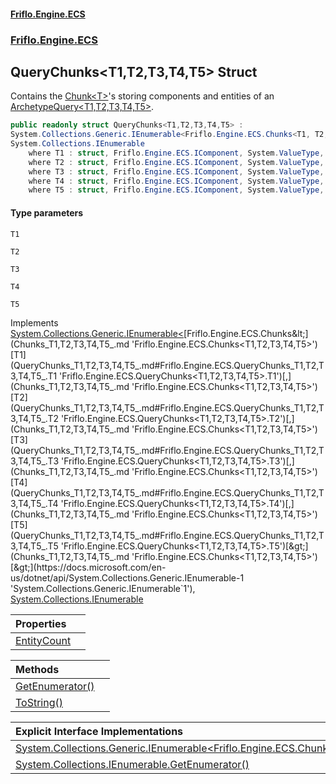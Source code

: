 #### [Friflo.Engine.ECS](index.md 'index')
### [Friflo.Engine.ECS](Friflo.Engine.ECS.md 'Friflo.Engine.ECS')

## QueryChunks<T1,T2,T3,T4,T5> Struct

Contains the [Chunk&lt;T&gt;](Chunk_T_.md 'Friflo.Engine.ECS.Chunk<T>')'s storing components and entities of an [ArchetypeQuery&lt;T1,T2,T3,T4,T5&gt;](ArchetypeQuery_T1,T2,T3,T4,T5_.md 'Friflo.Engine.ECS.ArchetypeQuery<T1,T2,T3,T4,T5>').

```csharp
public readonly struct QueryChunks<T1,T2,T3,T4,T5> :
System.Collections.Generic.IEnumerable<Friflo.Engine.ECS.Chunks<T1, T2, T3, T4, T5>>,
System.Collections.IEnumerable
    where T1 : struct, Friflo.Engine.ECS.IComponent, System.ValueType, System.ValueType
    where T2 : struct, Friflo.Engine.ECS.IComponent, System.ValueType, System.ValueType
    where T3 : struct, Friflo.Engine.ECS.IComponent, System.ValueType, System.ValueType
    where T4 : struct, Friflo.Engine.ECS.IComponent, System.ValueType, System.ValueType
    where T5 : struct, Friflo.Engine.ECS.IComponent, System.ValueType, System.ValueType
```
#### Type parameters

<a name='Friflo.Engine.ECS.QueryChunks_T1,T2,T3,T4,T5_.T1'></a>

`T1`

<a name='Friflo.Engine.ECS.QueryChunks_T1,T2,T3,T4,T5_.T2'></a>

`T2`

<a name='Friflo.Engine.ECS.QueryChunks_T1,T2,T3,T4,T5_.T3'></a>

`T3`

<a name='Friflo.Engine.ECS.QueryChunks_T1,T2,T3,T4,T5_.T4'></a>

`T4`

<a name='Friflo.Engine.ECS.QueryChunks_T1,T2,T3,T4,T5_.T5'></a>

`T5`

Implements [System.Collections.Generic.IEnumerable&lt;](https://docs.microsoft.com/en-us/dotnet/api/System.Collections.Generic.IEnumerable-1 'System.Collections.Generic.IEnumerable`1')[Friflo.Engine.ECS.Chunks&lt;](Chunks_T1,T2,T3,T4,T5_.md 'Friflo.Engine.ECS.Chunks<T1,T2,T3,T4,T5>')[T1](QueryChunks_T1,T2,T3,T4,T5_.md#Friflo.Engine.ECS.QueryChunks_T1,T2,T3,T4,T5_.T1 'Friflo.Engine.ECS.QueryChunks<T1,T2,T3,T4,T5>.T1')[,](Chunks_T1,T2,T3,T4,T5_.md 'Friflo.Engine.ECS.Chunks<T1,T2,T3,T4,T5>')[T2](QueryChunks_T1,T2,T3,T4,T5_.md#Friflo.Engine.ECS.QueryChunks_T1,T2,T3,T4,T5_.T2 'Friflo.Engine.ECS.QueryChunks<T1,T2,T3,T4,T5>.T2')[,](Chunks_T1,T2,T3,T4,T5_.md 'Friflo.Engine.ECS.Chunks<T1,T2,T3,T4,T5>')[T3](QueryChunks_T1,T2,T3,T4,T5_.md#Friflo.Engine.ECS.QueryChunks_T1,T2,T3,T4,T5_.T3 'Friflo.Engine.ECS.QueryChunks<T1,T2,T3,T4,T5>.T3')[,](Chunks_T1,T2,T3,T4,T5_.md 'Friflo.Engine.ECS.Chunks<T1,T2,T3,T4,T5>')[T4](QueryChunks_T1,T2,T3,T4,T5_.md#Friflo.Engine.ECS.QueryChunks_T1,T2,T3,T4,T5_.T4 'Friflo.Engine.ECS.QueryChunks<T1,T2,T3,T4,T5>.T4')[,](Chunks_T1,T2,T3,T4,T5_.md 'Friflo.Engine.ECS.Chunks<T1,T2,T3,T4,T5>')[T5](QueryChunks_T1,T2,T3,T4,T5_.md#Friflo.Engine.ECS.QueryChunks_T1,T2,T3,T4,T5_.T5 'Friflo.Engine.ECS.QueryChunks<T1,T2,T3,T4,T5>.T5')[&gt;](Chunks_T1,T2,T3,T4,T5_.md 'Friflo.Engine.ECS.Chunks<T1,T2,T3,T4,T5>')[&gt;](https://docs.microsoft.com/en-us/dotnet/api/System.Collections.Generic.IEnumerable-1 'System.Collections.Generic.IEnumerable`1'), [System.Collections.IEnumerable](https://docs.microsoft.com/en-us/dotnet/api/System.Collections.IEnumerable 'System.Collections.IEnumerable')

| Properties | |
| :--- | :--- |
| [EntityCount](QueryChunks_T1,T2,T3,T4,T5_.EntityCount.md 'Friflo.Engine.ECS.QueryChunks<T1,T2,T3,T4,T5>.EntityCount') | |

| Methods | |
| :--- | :--- |
| [GetEnumerator()](QueryChunks_T1,T2,T3,T4,T5_.GetEnumerator().md 'Friflo.Engine.ECS.QueryChunks<T1,T2,T3,T4,T5>.GetEnumerator()') | |
| [ToString()](QueryChunks_T1,T2,T3,T4,T5_.ToString().md 'Friflo.Engine.ECS.QueryChunks<T1,T2,T3,T4,T5>.ToString()') | |

| Explicit Interface Implementations | |
| :--- | :--- |
| [System.Collections.Generic.IEnumerable&lt;Friflo.Engine.ECS.Chunks&lt;T1,T2,T3,T4,T5&gt;&gt;.GetEnumerator()](QueryChunks_T1,T2,T3,T4,T5_.System.Collections.Generic.IEnumerable_Friflo.Engine.ECS.Chunks_T1,T2,T3,T4,T5__.GetEnumerator().md 'Friflo.Engine.ECS.QueryChunks<T1,T2,T3,T4,T5>.System.Collections.Generic.IEnumerable<Friflo.Engine.ECS.Chunks<T1,T2,T3,T4,T5>>.GetEnumerator()') | |
| [System.Collections.IEnumerable.GetEnumerator()](QueryChunks_T1,T2,T3,T4,T5_.System.Collections.IEnumerable.GetEnumerator().md 'Friflo.Engine.ECS.QueryChunks<T1,T2,T3,T4,T5>.System.Collections.IEnumerable.GetEnumerator()') | |
